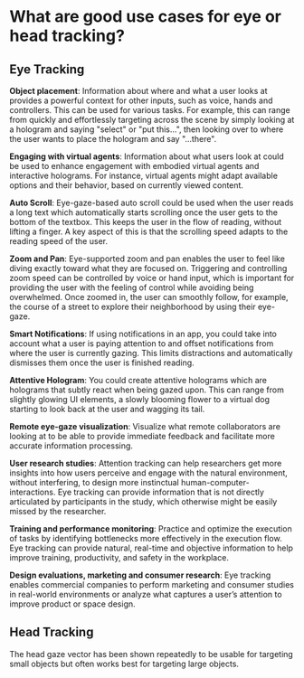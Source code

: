 # What are good use cases for eye or head tracking?

## Eye Tracking

**Object placement**: Information about where and what a user looks at provides a powerful context for other inputs, such as voice, hands and controllers. This can be used for various tasks. For example, this can range from quickly and effortlessly targeting across the scene by simply looking at a hologram and saying "select" or "put this...", then looking over to where the user wants to place the hologram and say "...there".

**Engaging with virtual agents**: Information about what users look at could be used to enhance engagement with embodied virtual agents and interactive holograms. For instance, virtual agents might adapt available options and their behavior, based on currently viewed content.

**Auto Scroll**: Eye-gaze-based auto scroll could be used when the user reads a long text which automatically starts scrolling once the user gets to the bottom of the textbox. This keeps the user in the flow of reading, without lifting a finger. A key aspect of this is that the scrolling speed adapts to the reading speed of the user. 

**Zoom and Pan**: Eye-supported zoom and pan enables the user to feel like diving exactly toward what they are focused on. Triggering and controlling zoom speed can be controlled by voice or hand input, which is important for providing the user with the feeling of control while avoiding being overwhelmed. Once zoomed in, the user can smoothly follow, for example, the course of a street to explore their neighborhood by using their eye-gaze.

**Smart Notifications**: If using notifications in an app, you could take into account what a user is paying attention to and offset notifications from where the user is currently gazing. This limits distractions and automatically dismisses them once the user is finished reading.

**Attentive Hologram**: You could create attentive holograms which are holograms that subtly react when being gazed upon. This can range from slightly glowing UI elements, a slowly blooming flower to a virtual dog starting to look back at the user and wagging its tail.

**Remote eye-gaze visualization**: Visualize what remote collaborators are looking at to be able to provide immediate feedback and facilitate more accurate information processing.

**User research studies**: Attention tracking can help researchers get more insights into how users perceive and engage with the natural environment, without interfering, to design more instinctual human-computer-interactions. Eye tracking can provide information that is not directly articulated by participants in the study, which otherwise might be easily missed by the researcher.

**Training and performance monitoring**: Practice and optimize the execution of tasks by identifying bottlenecks more effectively in the execution flow. Eye tracking can provide natural, real-time and objective information to help improve training, productivity, and safety in the workplace.

**Design evaluations, marketing and consumer research**: Eye tracking enables commercial companies to perform marketing and consumer studies in real-world environments or analyze what captures a user’s attention to improve product or space design.

## Head Tracking

The head gaze vector has been shown repeatedly to be usable for targeting small objects but often works best for targeting large objects.